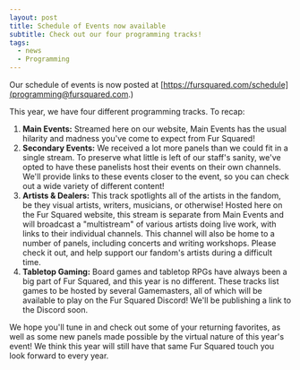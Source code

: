 ```yaml
---
layout: post
title: Schedule of Events now available
subtitle: Check out our four programming tracks!
tags:
  - news
  - Programming
---
```


Our schedule of events is now posted at&nbsp;[https://fursquared.com/schedule](programming@fursquared.com.)

This year, we have four different programming tracks. To recap:

1. **Main Events:** Streamed here on our website, Main Events has the usual hilarity and madness you've come to expect from Fur Squared\!
2. **Secondary Events:** We received a lot more panels than we could fit in a single stream. To preserve what little is left of our staff's sanity, we've opted to have these panelists host their events on their own channels. We'll provide links to these events closer to the event, so you can check out a wide variety of different content\!
3. **Artists & Dealers:** This track spotlights all of the artists in the fandom, be they visual artists, writers, musicians, or otherwise\! Hosted here on the Fur Squared website, this stream is separate from Main Events and will broadcast a "multistream" of various artists doing live work, with links to their individual channels. This channel will also be home to a number of panels, including concerts and writing workshops. Please check it out, and help support our fandom's artists during a difficult time.
4. **Tabletop Gaming:** Board games and tabletop RPGs have always been a big part of Fur Squared, and this year is no different. These tracks list games to be hosted by several Gamemasters, all of which will be available to play on the Fur Squared Discord\! We'll be publishing a link to the Discord soon.

We hope you'll tune in and check out some of your returning favorites, as well as some new panels made possible by the virtual nature of this year's event\! We think this year will still have that same Fur Squared touch you look forward to every year.
